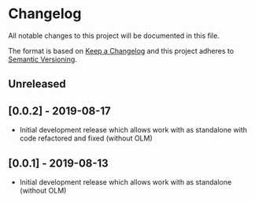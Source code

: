 # Changelog
All notable changes to this project will be documented in this file.

The format is based on [Keep a Changelog](http://keepachangelog.com/en/1.0.0/)
and this project adheres to [Semantic Versioning](http://semver.org/spec/v2.0.0.html).

## Unreleased

## [0.0.2] - 2019-08-17
- Initial development release which allows work with as standalone with code refactored and fixed (without OLM)

## [0.0.1] - 2019-08-13
- Initial development release which allows work with as standalone (without OLM)
